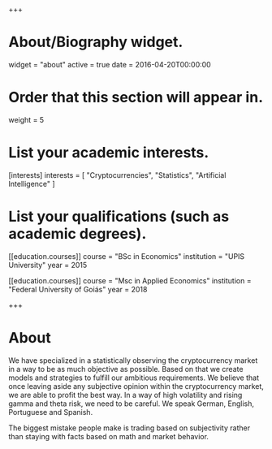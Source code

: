 +++
# About/Biography widget.
widget = "about"
active = true
date = 2016-04-20T00:00:00

# Order that this section will appear in.
weight = 5

# List your academic interests.
[interests]
  interests = [
    "Cryptocurrencies",
    "Statistics",
    "Artificial Intelligence"
  ]

# List your qualifications (such as academic degrees).
[[education.courses]]
  course = "BSc in Economics"
  institution = "UPIS University"
  year = 2015

[[education.courses]]
  course = "Msc in Applied Economics"
  institution = "Federal University of Goiás"
  year = 2018

+++

# About

We have specialized in a statistically observing the cryptocurrency market in a way to be as much objective as possible. Based on that we create models and strategies to fulfill our ambitious requirements. We believe that once leaving aside any subjective opinion within the cryptocurrency market, we are able to profit the best way. In a way of high volatility and rising gamma and theta risk, we need to be careful.
We speak German, English, Portuguese and Spanish.

The biggest mistake people make is trading based on subjectivity rather than staying with facts based on math and market behavior.
